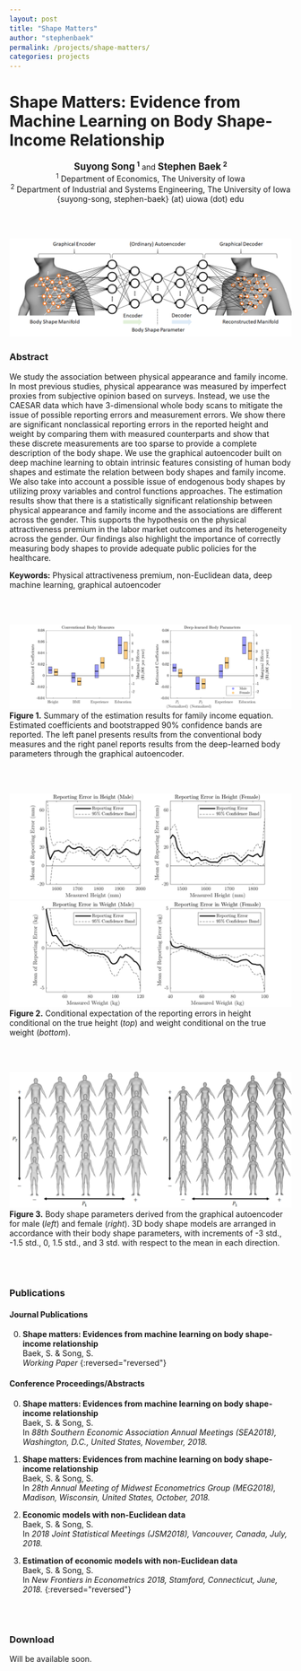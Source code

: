 ```yaml
---
layout: post
title: "Shape Matters"
author: "stephenbaek"
permalink: /projects/shape-matters/
categories: projects
---
```


# Shape Matters: Evidence from Machine Learning on Body Shape-Income Relationship

<center>
<b><span style="font-size:larger;">Suyong Song</span> <sup>1</sup></b> and <b><span style="font-size:larger;">Stephen Baek</span> <sup>2</sup></b><br/>
<sup>1</sup> Department of Economics, The University of Iowa<br/>
<sup>2</sup> Department of Industrial and Systems Engineering, The University of Iowa<br/>
{suyong-song, stephen-baek} (at) uiowa (dot) edu
</center>

<br/>&nbsp;

![](/projects/shape-matters/img/graphAE.png)

### Abstract
We study the association between physical appearance and family income. In most previous studies, physical appearance was measured by imperfect proxies from subjective opinion based on surveys. Instead, we use the CAESAR data which have 3-dimensional whole body scans to mitigate the issue of possible reporting errors and measurement errors. 
We show there are significant nonclassical reporting errors in the reported height and weight by comparing them with measured counterparts and show that these discrete measurements are too sparse to provide a complete description of the body shape.
We use the graphical autoencoder built on deep machine learning to obtain intrinsic features consisting of human body shapes and estimate the relation between body shapes and family income. We also take into account a possible issue of endogenous body shapes by utilizing proxy variables and control functions approaches.  The estimation results show that there is a statistically significant relationship between physical appearance and family income and the associations are different across the gender. This supports the hypothesis on the physical attractiveness premium in the labor market outcomes and its heterogeneity across the gender. Our findings also highlight the importance of correctly measuring body shapes to provide adequate public policies for the healthcare.

**Keywords:**  Physical attractiveness premium, non-Euclidean data, deep machine learning,  graphical autoencoder

<br/>&nbsp;

![](/projects/shape-matters/img/summary.png)
<b>Figure 1.</b> Summary of the estimation results for family income equation. Estimated coefficients and bootstrapped 90% confidence bands are reported. The left panel presents results from the conventional body measures and the right panel reports results from the deep-learned body parameters through the graphical autoencoder.

<br/>&nbsp;

![](/projects/shape-matters/img/reporting_error_height2.png)
![](/projects/shape-matters/img/reporting_error_weight2.png)
<b>Figure 2.</b> Conditional expectation of the reporting errors in height conditional on the true height (<i>top</i>) and weight conditional on the true weight (<i>bottom</i>).

<br/>&nbsp;

![](/projects/shape-matters/img/shape_param.png)
<b>Figure 3.</b> Body shape parameters derived from the graphical autoencoder for male (<i>left</i>) and female (<i>right</i>). 3D body shape models are arranged in accordance with their body shape parameters, with increments of -3 std., -1.5 std., 0, 1.5 std., and 3 std. with respect to the mean in each direction.

<br/>&nbsp;

### Publications

#### Journal Publications

0. **Shape matters: Evidences from machine learning on body shape-income relationship**<br/>
Baek, S. & Song, S.<br/>
*Working Paper*
{:reversed="reversed"}


#### Conference Proceedings/Abstracts

0. **Shape matters: Evidences from machine learning on body shape-income relationship**<br/>
Baek, S. & Song, S.<br/>
In *88th Southern Economic Association Annual Meetings (SEA2018), Washington, D.C., United States, November, 2018.*
 
0. **Shape matters: Evidences from machine learning on body shape-income relationship**<br/>
Baek, S. & Song, S.<br/>
In *28th Annual Meeting of Midwest Econometrics Group (MEG2018), Madison, Wisconsin, United States, October, 2018.*

0. **Economic models with non-Euclidean data**<br/>
Baek, S. & Song, S.<br/>
In *2018 Joint Statistical Meetings (JSM2018), Vancouver, Canada, July, 2018.*

0. **Estimation of economic models with non-Euclidean data**<br/>
Baek, S. & Song, S.<br/>
In *New Frontiers in Econometrics 2018, Stamford, Connecticut, June, 2018.*
{:reversed="reversed"}

<br/>&nbsp;

### Download

Will be available soon.